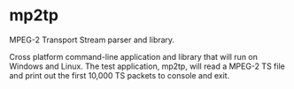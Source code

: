 # mp2tp
MPEG-2 Transport Stream parser and library.

Cross platform command-line application and library that will run on Windows and Linux.  The test application, mp2tp, will read a MPEG-2 TS file and print out the first 10,000 TS packets to console and exit.

